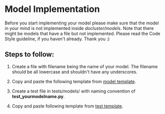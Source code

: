# Model Implementation

Before you start implementing your model please make sure that the model in your mind is not implemented inside *docluster/models*. Note that there might be models that have a file but not implemented. Please read the Code Style guideline, if you haven't already. Thank you :)

## Steps to follow:

1) Create a file with filename being the name of your model. The filename should be all lowercase and shouldn't have any underscores.

2) Copy and paste the following template from [model template](./model_template.py).

3) Create a test file in tests/models/<the type of the model> with naming convention of **test_yourmodelname.py**.

4) Copy and paste following template from [test template](./test_template.py).
